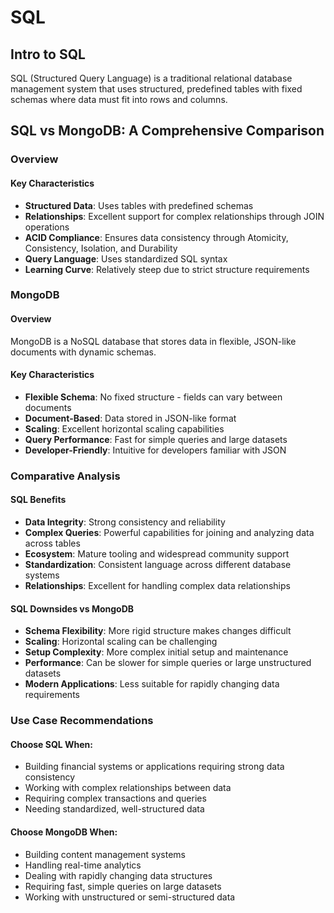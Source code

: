 # SQL

## Intro to SQL
SQL (Structured Query Language) is a traditional relational database management system that uses structured, predefined tables with fixed schemas where data must fit into rows and columns.

## SQL vs MongoDB: A Comprehensive Comparison

### Overview


#### Key Characteristics
* **Structured Data**: Uses tables with predefined schemas
* **Relationships**: Excellent support for complex relationships through JOIN operations
* **ACID Compliance**: Ensures data consistency through Atomicity, Consistency, Isolation, and Durability
* **Query Language**: Uses standardized SQL syntax
* **Learning Curve**: Relatively steep due to strict structure requirements

### MongoDB

#### Overview
MongoDB is a NoSQL database that stores data in flexible, JSON-like documents with dynamic schemas.

#### Key Characteristics
* **Flexible Schema**: No fixed structure - fields can vary between documents
* **Document-Based**: Data stored in JSON-like format
* **Scaling**: Excellent horizontal scaling capabilities
* **Query Performance**: Fast for simple queries and large datasets
* **Developer-Friendly**: Intuitive for developers familiar with JSON

### Comparative Analysis

#### SQL Benefits
* **Data Integrity**: Strong consistency and reliability
* **Complex Queries**: Powerful capabilities for joining and analyzing data across tables
* **Ecosystem**: Mature tooling and widespread community support
* **Standardization**: Consistent language across different database systems
* **Relationships**: Excellent for handling complex data relationships

#### SQL Downsides vs MongoDB
* **Schema Flexibility**: More rigid structure makes changes difficult
* **Scaling**: Horizontal scaling can be challenging
* **Setup Complexity**: More complex initial setup and maintenance
* **Performance**: Can be slower for simple queries or large unstructured datasets
* **Modern Applications**: Less suitable for rapidly changing data requirements

### Use Case Recommendations

#### Choose SQL When:
* Building financial systems or applications requiring strong data consistency
* Working with complex relationships between data
* Requiring complex transactions and queries
* Needing standardized, well-structured data

#### Choose MongoDB When:
* Building content management systems
* Handling real-time analytics
* Dealing with rapidly changing data structures
* Requiring fast, simple queries on large datasets
* Working with unstructured or semi-structured data